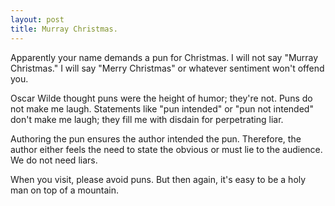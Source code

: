 ```yaml
---
layout: post
title: Murray Christmas.
---
```


Apparently your name demands a pun for Christmas. I will not say "Murray Christmas." I will say "Merry Christmas" or whatever sentiment won't offend you. 

Oscar Wilde thought puns were the height of humor; they're not. Puns do not make me laugh. Statements like "pun intended" or "pun not intended" don't make me laugh; they fill me with disdain for perpetrating liar.

Authoring the pun ensures the author intended the pun. Therefore, the author either feels the need to state the obvious or must lie to the audience. We do not need liars.

When you visit, please avoid puns. But then again, it's easy to be a holy man on top of a mountain.